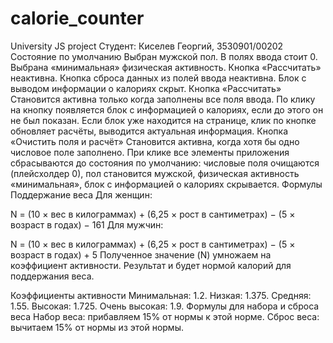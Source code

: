 # calorie_counter
University JS project
Студент: Киселев Георгий, 3530901/00202
Состояние по умолчанию
Выбран мужской пол.
В полях ввода стоит 0.
Выбрана «минимальная» физическая активность.
Кнопка «Рассчитать» неактивна.
Кнопка сброса данных из полей ввода неактивна.
Блок с выводом информации о калориях скрыт.
Кнопка «Рассчитать»
Становится активна только когда заполнены все поля ввода.
По клику на кнопку появляется блок с информацией о калориях, если до этого он не был показан. Если блок уже находится на странице, клик по кнопке обновляет расчёты, выводится актуальная информация.
Кнопка «Очистить поля и расчёт»
Становится активна, когда хотя бы одно числовое поле заполнено.
При клике все элементы приложения сбрасываются до состояния по умолчанию: числовые поля очищаются (плейсхолдер 0), пол становится мужской, физическая активность «минимальная», блок с информацией о калориях скрывается.
Формулы
Поддержание веса
Для женщин:

N = (10 × вес в килограммах) + (6,25 × рост в сантиметрах) − (5 × возраст в годах) − 161
Для мужчин:

N = (10 × вес в килограммах) + (6,25 × рост в сантиметрах) − (5 × возраст в годах) + 5
Полученное значение (N) умножаем на коэффициент активности. Результат и будет нормой калорий для поддержания веса.

Коэффициенты активности
Минимальная: 1.2.
Низкая: 1.375.
Средняя: 1.55.
Высокая: 1.725.
Очень высокая: 1.9.
Формулы для набора и сброса веса
Набор веса: прибавляем 15% от нормы к этой норме.
Сброс веса: вычитаем 15% от нормы из этой нормы.